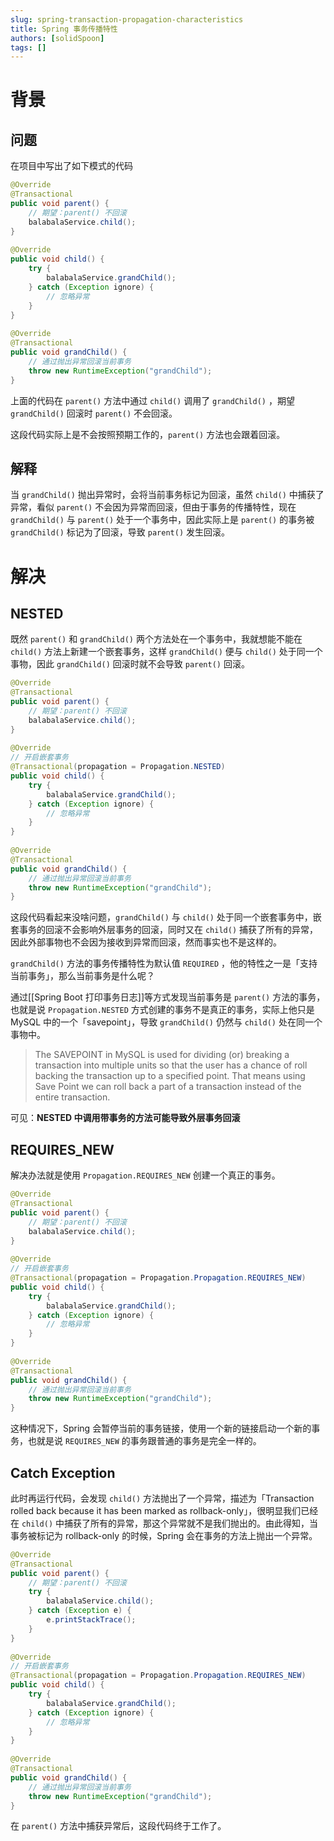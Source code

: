 ```yaml
---
slug: spring-transaction-propagation-characteristics
title: Spring 事务传播特性
authors: [solidSpoon]
tags: []
---
```


# 背景

## 问题
在项目中写出了如下模式的代码

```java
@Override  
@Transactional  
public void parent() {
    // 期望：parent() 不回滚
    balabalaService.child();  
}  
  
@Override    
public void child() {  
    try {  
        balabalaService.grandChild();  
    } catch (Exception ignore) {  
        // 忽略异常  
    }  
}  
  
@Override  
@Transactional  
public void grandChild() {  
    // 通过抛出异常回滚当前事务  
    throw new RuntimeException("grandChild");  
}
```

上面的代码在 `parent()` 方法中通过 `child()` 调用了 `grandChild()` ，期望 `grandChild()` 回滚时 `parent()` 不会回滚。

这段代码实际上是不会按照预期工作的，`parent()` 方法也会跟着回滚。

## 解释

当 `grandChild()` 抛出异常时，会将当前事务标记为回滚，虽然 `child()` 中捕获了异常，看似 `parent()` 不会因为异常而回滚，但由于事务的传播特性，现在 `grandChild()` 与 `parent()` 处于一个事务中，因此实际上是 `parent()` 的事务被 `grandChild()` 标记为了回滚，导致 `parent()` 发生回滚。

# 解决

## NESTED

既然 `parent()` 和 `grandChild()` 两个方法处在一个事务中，我就想能不能在 `child()` 方法上新建一个嵌套事务，这样 `grandChild()` 便与 `child()` 处于同一个事物，因此 `grandChild()` 回滚时就不会导致 `parent()` 回滚。

```java
@Override  
@Transactional  
public void parent() {
    // 期望：parent() 不回滚
    balabalaService.child();  
}  
  
@Override
// 开启嵌套事务
@Transactional(propagation = Propagation.NESTED)
public void child() {  
    try {  
        balabalaService.grandChild();  
    } catch (Exception ignore) {  
        // 忽略异常  
    }  
}  
  
@Override  
@Transactional  
public void grandChild() {  
    // 通过抛出异常回滚当前事务  
    throw new RuntimeException("grandChild");  
} 
```

这段代码看起来没啥问题，`grandChild()` 与  `child()` 处于同一个嵌套事务中，嵌套事务的回滚不会影响外层事务的回滚，同时又在 `child()` 捕获了所有的异常，因此外部事物也不会因为接收到异常而回滚，然而事实也不是这样的。

`grandChild()` 方法的事务传播特性为默认值 `REQUIRED` ，他的特性之一是「支持当前事务」，那么当前事务是什么呢？

通过[[Spring Boot 打印事务日志]]等方式发现当前事务是 `parent()` 方法的事务，也就是说 `Propagation.NESTED` 方式创建的事务不是真正的事务，实际上他只是 MySQL 中的一个「savepoint」，导致 `grandChild()` 仍然与  `child()` 处在同一个事物中。

> The SAVEPOINT in MySQL is used for dividing (or) breaking a transaction into multiple units so that the user has a chance of roll backing the transaction up to a specified point. That means using Save Point we can roll back a part of a transaction instead of the entire transaction.

可见：**NESTED 中调用带事务的方法可能导致外层事务回滚**

## REQUIRES_NEW

解决办法就是使用 `Propagation.REQUIRES_NEW` 创建一个真正的事务。

```java
@Override  
@Transactional  
public void parent() {
    // 期望：parent() 不回滚
    balabalaService.child();  
}  
  
@Override
// 开启嵌套事务
@Transactional(propagation = Propagation.Propagation.REQUIRES_NEW)
public void child() {  
    try {  
        balabalaService.grandChild();  
    } catch (Exception ignore) {  
        // 忽略异常  
    }  
}  
  
@Override  
@Transactional  
public void grandChild() {  
    // 通过抛出异常回滚当前事务  
    throw new RuntimeException("grandChild");  
} 
```

这种情况下，Spring 会暂停当前的事务链接，使用一个新的链接启动一个新的事务，也就是说 `REQUIRES_NEW` 的事务跟普通的事务是完全一样的。

## Catch Exception

此时再运行代码，会发现 `child()` 方法抛出了一个异常，描述为「Transaction rolled back because it has been marked as rollback-only」，很明显我们已经在 `child()` 中捕获了所有的异常，那这个异常就不是我们抛出的。由此得知，当事务被标记为 rollback-only 的时候，Spring 会在事务的方法上抛出一个异常。

```java
@Override  
@Transactional  
public void parent() {
    // 期望：parent() 不回滚
    try {  
        balabalaService.child();  
    } catch (Exception e) {  
        e.printStackTrace();  
    }
}  
  
@Override
// 开启嵌套事务
@Transactional(propagation = Propagation.Propagation.REQUIRES_NEW)
public void child() {  
    try {  
        balabalaService.grandChild();  
    } catch (Exception ignore) {  
        // 忽略异常  
    }  
}  
  
@Override  
@Transactional  
public void grandChild() {  
    // 通过抛出异常回滚当前事务  
    throw new RuntimeException("grandChild");  
} 
```

在 `parent()` 方法中捕获异常后，这段代码终于工作了。
